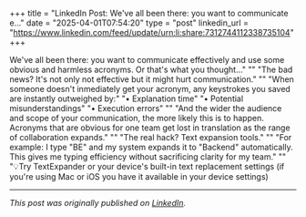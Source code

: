 +++
title = "LinkedIn Post: We've all been there: you want to communicate e..."
date = "2025-04-01T07:54:20"
type = "post"
linkedin_url = "https://www.linkedin.com/feed/update/urn:li:share:7312744112338735104"
+++

We've all been there: you want to communicate effectively and use some obvious and harmless acronyms. Or that's what you thought..."
""
"The bad news? It's not only not effective but it might hurt communication."
""
"When someone doesn't inmediately get your acronym, any keystrokes you saved are instantly outweighed by:"
"• Explanation time"
"• Potential misunderstandings"
"• Execution errors"
""
"And the wider the audience and scope of your communication, the more likely this is to happen. Acronyms that are obvious for one team get lost in translation as the range of collaboration expands."
""
"The real hack? Text expansion tools."
""
"For example: I type "BE" and my system expands it to "Backend" automatically. This gives me typing efficiency without sacrificing clarity for my team."
""
"💡Try TextExpander or your device's built-in text replacement settings (if you're using Mac or iOS you have it available in your device settings)

---

*This post was originally published on [LinkedIn](https://www.linkedin.com/in/adrianmoreno/recent-activity/all/).*